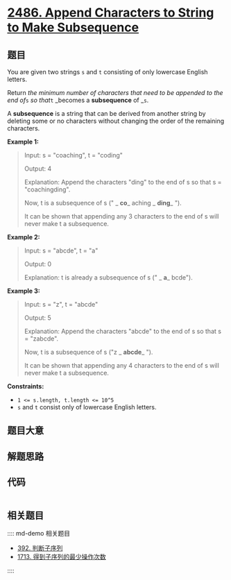 # [2486. Append Characters to String to Make Subsequence](https://leetcode.com/problems/append-characters-to-string-to-make-subsequence/)

## 题目

You are given two strings `s` and `t` consisting of only lowercase English
letters.

Return _the minimum number of characters that need to be appended to the end
of_`s` _so that_`t` _becomes a **subsequence** of _`s`.

A **subsequence** is a string that can be derived from another string by
deleting some or no characters without changing the order of the remaining
characters.

**Example 1:**

> Input: s = "coaching", t = "coding"
>
> Output: 4
>
> Explanation: Append the characters "ding" to the end of s so that s = "coachingding".
>
> Now, t is a subsequence of s (" _ **co**_ aching _ **ding**_ ").
>
> It can be shown that appending any 3 characters to the end of s will never make t a subsequence.

**Example 2:**

> Input: s = "abcde", t = "a"
>
> Output: 0
>
> Explanation: t is already a subsequence of s (" _ **a**_ bcde").

**Example 3:**

> Input: s = "z", t = "abcde"
>
> Output: 5
>
> Explanation: Append the characters "abcde" to the end of s so that s = "zabcde".
>
> Now, t is a subsequence of s ("z _ **abcde**_ ").
>
> It can be shown that appending any 4 characters to the end of s will never make t a subsequence.

**Constraints:**

- `1 <= s.length, t.length <= 10^5`
- `s` and `t` consist only of lowercase English letters.

## 题目大意

## 解题思路

## 代码

```javascript

```

## 相关题目

:::: md-demo 相关题目

- [392. 判断子序列](./0392.md)
- [1713. 得到子序列的最少操作次数](https://leetcode.com/problems/minimum-operations-to-make-a-subsequence)

::::
